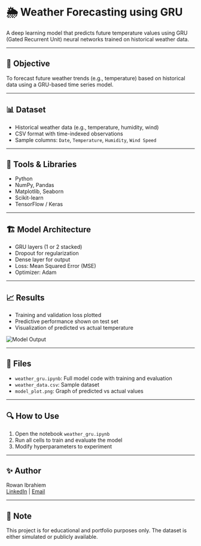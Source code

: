 # 🌦️ Weather Forecasting using GRU

A deep learning model that predicts future temperature values using GRU (Gated Recurrent Unit) neural networks trained on historical weather data.

---

## 🧠 Objective

To forecast future weather trends (e.g., temperature) based on historical data using a GRU-based time series model.

---

## 📊 Dataset

- Historical weather data (e.g., temperature, humidity, wind)
- CSV format with time-indexed observations
- Sample columns: `Date`, `Temperature`, `Humidity`, `Wind Speed`

---

## 🧰 Tools & Libraries

- Python
- NumPy, Pandas
- Matplotlib, Seaborn
- Scikit-learn
- TensorFlow / Keras

---

## 🏗️ Model Architecture

- GRU layers (1 or 2 stacked)
- Dropout for regularization
- Dense layer for output
- Loss: Mean Squared Error (MSE)
- Optimizer: Adam

---

## 📈 Results

- Training and validation loss plotted
- Predictive performance shown on test set
- Visualization of predicted vs actual temperature

![Model Output](model_plot.png)

---

## 📁 Files

- `weather_gru.ipynb`: Full model code with training and evaluation
- `weather_data.csv`: Sample dataset
- `model_plot.png`: Graph of predicted vs actual values

---

## 🔍 How to Use

1. Open the notebook `weather_gru.ipynb`
2. Run all cells to train and evaluate the model
3. Modify hyperparameters to experiment

---

## ✨ Author

Rowan Ibrahiem  
[LinkedIn](https://www.linkedin.com/in/rowan-ibrahiem-ba7571277) | [Email](mailto:rowanibrahiem@gmail.com)

---

## 📌 Note

This project is for educational and portfolio purposes only. The dataset is either simulated or publicly available.
